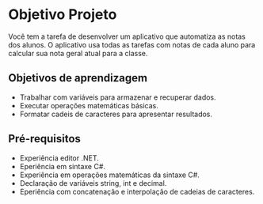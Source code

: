 # Objetivo Projeto
Você tem a tarefa de desenvolver um aplicativo que automatiza as notas dos
alunos. O aplicativo usa todas as tarefas com notas de cada aluno para calcular
sua nota geral atual para a classe.

## Objetivos de aprendizagem
- Trabalhar com variáveis para armazenar e recuperar dados.
- Executar operações matemáticas básicas.
- Formatar cadeis de caracteres para apresentar resultados.

## Pré-requisitos
- Experiência editor .NET.
- Eperiência em sintaxe C#.
- Experiência em operações matemáticas da sintaxe C#.
- Declaração de variáveis string, int e decimal.
- Eperiência com concatenação e interpolação de cadeias de caracteres.